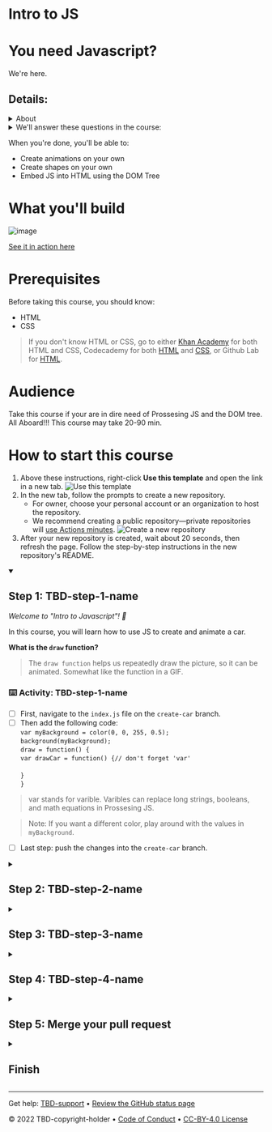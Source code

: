<!--
  <<< Author notes: Header of the course >>>
  Read <https://skills.github.com/quickstart> for more information about how to build courses using this template.
  Include a 1280×640 image, course name in sentence case, and a concise description in emphasis.
  In your repository settings: enable template repository, add your 1280×640 social image, auto delete head branches.
  Next to "About", add description & tags; disable releases, packages, & environments.
  Add your open source license, GitHub uses Creative Commons Attribution 4.0 International.
-->

# Intro to JS

# You need Javascript?
We're here.
## Details:
<details>
  <summary>
    About
  </summary>
  In this course, you'll learn all about Javascript(JS), one of three of the most important coding languages in the world.
  JS holds the keys to drawing shapes and objects, varibles, and animations. We'll cover all 4 in this course.
</details>
<details>
  <summary>
    We'll answer these questions in the course:
  </summary>
    •  What is JS, and why is it <strong>so</strong> important?<br>
    •  How do you embed JS into HTML?<br>
    •  How do you create animations(moving pictures) with Prossesing JS?<br>
    •  What is the DOM node and Tree?
</details>

When you're done, you'll be able to:
- Create animations on your own
- Create shapes on your own
- Embed JS into HTML using the DOM Tree

# What you'll build

![image](https://cdn.kastatic.org/ka-perseus-images/d1e0c882458033c01fc8484273a2c3ed603a1614.gif)

[See it in action here](https://cdn.kastatic.org/ka-perseus-images/d1e0c882458033c01fc8484273a2c3ed603a1614.gif)

# Prerequisites

Before taking this course, you should know:
- HTML
- CSS
> If you don't know HTML or CSS, go to either [Khan Academy](https://khanacademy.org/computing/computer-programming/html-css) for both HTML and CSS, Codecademy for both [HTML](https://www.codecademy.com/learn/learn-html) and [CSS](https://www.codecademy.com/learn/learn-css), or Github Lab for [HTML](lab.github.com/githubtraining/introduction-to-html).

# Audience

Take this course if your are in dire need of Prossesing JS and the DOM tree. All Aboard!!!
This course may take 20-90 min.

<!--
  <<< Author notes: Start of the course >>>
  Include start button, a note about Actions minutes,
  and tell the learner why they should take the course.
  Each step should be wrapped in <details>/<summary>, with an `id` set.
  The start <details> should have `open` as well.
  Do not use quotes on the <details> tag attributes.
-->

<!--step0-->

# How to start this course

1. Above these instructions, right-click **Use this template** and open the link in a new tab.
   ![Use this template](https://user-images.githubusercontent.com/1221423/169618716-fb17528d-f332-4fc5-a11a-eaa23562665e.png)
2. In the new tab, follow the prompts to create a new repository.
   - For owner, choose your personal account or an organization to host the repository.
   - We recommend creating a public repository—private repositories will [use Actions minutes](https://docs.github.com/en/billing/managing-billing-for-github-actions/about-billing-for-github-actions).
   ![Create a new repository](https://user-images.githubusercontent.com/1221423/169618722-406dc508-add4-4074-83f0-c7a7ad87f6f3.png)
3. After your new repository is created, wait about 20 seconds, then refresh the page. Follow the step-by-step instructions in the new repository's README.

<!--endstep0-->

<!--
  <<< Author notes: Step 1 >>>
  Choose 3-5 steps for your course.
  The first step is always the hardest, so pick something easy!
  Link to docs.github.com for further explanations.
  Encourage users to open new tabs for steps!
  TBD-step-1-notes.
-->

<details id=1 open>
<summary><h2>Step 1: TBD-step-1-name</h2></summary>

_Welcome to "Intro to Javascript"! :wave:_

In this course, you will learn how to use JS to create and animate a car.


**What is the `draw` function?**
> The `draw function` helps us repeatedly draw the picture, so it can be animated. Somewhat like the function in a GIF.
  
### :keyboard: Activity: TBD-step-1-name

 - [ ] First, navigate to the `index.js` file on the `create-car` branch.
 - [ ] Then add the following code:<br>
   `var myBackground = color(0, 0, 255, 0.5);`<br>
   `background(myBackground);`<br>
   `draw = function() {`<br>
   `var drawCar = function() {// don't forget 'var'`<br>
   ` ` <br>
   `}` <br>
   `}` <br>
> var stands for varible. Varibles can replace long strings, booleans, and math equations in Prossesing JS.

> Note: If you want a different color, play around with the values in `myBackground`.
 - [ ] Last step: push the changes into the `create-car` branch.

</details>

<!--
  <<< Author notes: Step 2 >>>
  Start this step by acknowledging the previous step.
  Define terms and link to docs.github.com.
  TBD-step-2-notes.
-->

<details id=2>
<summary><h2>Step 2: TBD-step-2-name</h2></summary>

_You did TBD-step-1-name! :tada:_

TBD-step-2-information

**What is _TBD-term-2_**: TBD-definition-2

### :keyboard: Activity: TBD-step-2-name

1. TBD-step-2-instructions.
1. Wait about 20 seconds then refresh this page for the next step.

</details>

<!--
  <<< Author notes: Step 3 >>>
  Start this step by acknowledging the previous step.
  Define terms and link to docs.github.com.
  TBD-step-3-notes.
-->

<details id=3>
<summary><h2>Step 3: TBD-step-3-name</h2></summary>

_Nice work finishing TBD-step-2-name :sparkles:_

TBD-step-3-information

**What is _TBD-term-3_**: TBD-definition-3

### :keyboard: Activity: TBD-step-3-name

1. TBD-step-3-instructions.
1. Wait about 20 seconds then refresh this page for the next step.

</details>

<!--
  <<< Author notes: Step 4 >>>
  Start this step by acknowledging the previous step.
  Define terms and link to docs.github.com.
  TBD-step-4-notes.
-->

<details id=4>
<summary><h2>Step 4: TBD-step-4-name</h2></summary>

_Nicely done TBD-step-3-name! :partying_face:_

TBD-step-4-information

**What is _TBD-term-4_**: TBD-definition-4

### :keyboard: Activity: TBD-step-4-name

1. TBD-step-4-instructions.
1. Wait about 20 seconds then refresh this page for the next step.

</details>

<!--
  <<< Author notes: Step 5 >>>
  Start this step by acknowledging the previous step.
  Define terms and link to docs.github.com.
  TBD-step-5-notes.
-->

<details id=5>
<summary><h2>Step 5: Merge your pull request</h2></summary>

_Almost there TBD-step-4-name! :heart:_

You can now [merge](https://docs.github.com/en/get-started/quickstart/github-glossary#merge) your pull request!

### :keyboard: Activity: Merge your pull request

1. Click **Merge pull request**.
1. Delete the branch `TBD-branch-name` (optional).
1. Wait about 20 seconds then refresh this page for the next step.

</details>

<!--
  <<< Author notes: Finish >>>
  Review what we learned, ask for feedback, provide next steps.
-->

<details id=X>
<summary><h2>Finish</h2></summary>

_Congratulations friend, you've completed this course!_

<img src=TBD-celebrate-image alt=celebrate width=300 align=right>

Here's a recap of all the tasks you've accomplished in your repository:

- TBD-recap.

### What's next?

- TBD-continue.
- [We'd love to hear what you thought of this course](TBD-feedback-link).
- [Take another TBD-organization Course](https://github.com/TBD-organization).
- [Read the GitHub Getting Started docs](https://docs.github.com/en/get-started).
- To find projects to contribute to, check out [GitHub Explore](https://github.com/explore).

</details>

<!--
  <<< Author notes: Footer >>>
  Add a link to get support, GitHub status page, code of conduct, license link.
-->

---

Get help: [TBD-support](TBD-support-link) &bull; [Review the GitHub status page](https://www.githubstatus.com/)

&copy; 2022 TBD-copyright-holder &bull; [Code of Conduct](https://www.contributor-covenant.org/version/2/1/code_of_conduct/code_of_conduct.md) &bull; [CC-BY-4.0 License](https://creativecommons.org/licenses/by/4.0/legalcode)
